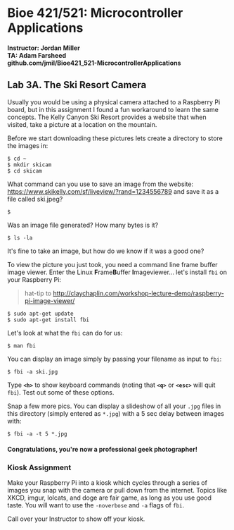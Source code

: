 # Bioe 421/521: Microcontroller Applications
#### Instructor: Jordan Miller<br>TA: Adam Farsheed<br>github.com/jmil/Bioe421_521-MicrocontrollerApplications

## Lab 3A. The Ski Resort Camera

Usually you would be using a physical camera attached to a Raspberry Pi board, but in this assignment I found a fun workaround to learn the same concepts. The Kelly Canyon Ski Resort provides a website that when visited, take a picture at a location on the mountain. 

Before we start downloading these pictures lets create a directory to store the images in:

	$ cd ~
	$ mkdir skicam
	$ cd skicam

What command can you use to save an image from the website: https://www.skikelly.com/sf/liveview/?rand=1234556789 and save it as a file called ski.jpeg?

    $ 

Was an image file generated? How many bytes is it?

	$ ls -la

It's fine to take an image, but how do we know if it was a good one?

To view the picture you just took, you need a command line frame buffer image viewer. Enter the Linux **F**rame**B**uffer **I**mageviewer... let's install `fbi` on your Raspberry Pi:
>hat-tip to http://claychaplin.com/workshop-lecture-demo/raspberry-pi-image-viewer/
	
	$ sudo apt-get update
	$ sudo apt-get install fbi


Let's look at what the `fbi` can do for us:

	$ man fbi

You can display an image simply by passing your filename as input to `fbi`:

	$ fbi -a ski.jpg

Type  **`<h>`** to show keyboard commands (noting that **`<q>`** or **`<esc>`** will quit `fbi`). Test out some of these options.

Snap a few more pics. You can display a slideshow of all your `.jpg` files in this directory (simply entered as `*.jpg`) with a 5 sec delay between images with:

	$ fbi -a -t 5 *.jpg

#### Congratulations, you're now a professional geek photographer!

### Kiosk Assignment

Make your Raspberry Pi into a kiosk which cycles through a series of images you snap with the camera or pull down from the internet. Topics like XKCD, imgur, lolcats, and doge are fair game, as long as you use good taste. You will want to use the `-noverbose` and `-a` flags of `fbi`.

Call over your Instructor to show off your kiosk.
